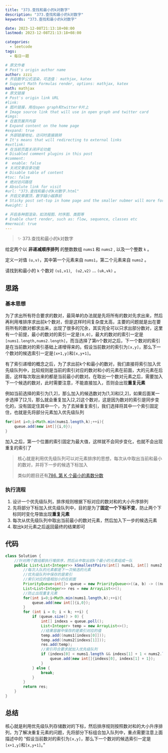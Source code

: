 ```yaml
---
title: "373.查找和最小的k对数字"
description: "373.查找和最小的k对数字"
keywords: "373.查找和最小的k对数字"

date: 2023-12-08T21:13:18+08:00
lastmod: 2023-12-08T21:13:18+08:00

categories:
  - leetcode
tags:
  - 每日一题

# 原文作者
# Post's origin author name
author: zzzi
# 开启数学公式渲染，可选值： mathjax, katex
# Support Math Formulas render, options: mathjax, katex
math: mathjax
# 原文链接
# Post's origin link URL
#link:
# 图片链接，用在open graph和twitter卡片上
# Image source link that will use in open graph and twitter card
#imgs:
# 在首页展开内容
# Expand content on the home page
#expand: true
# 外部链接地址，访问时直接跳转
# It's means that will redirecting to external links
#extlink:
# 在当前页面关闭评论功能
# Disabled comment plugins in this post
#comment:
#  enable: false
# 关闭文章目录功能
# Disable table of content
#toc: false
# 绝对访问路径
# Absolute link for visit
#url: "373.查找和最小的k对数字.html"
# 开启文章置顶，数字越小越靠前
# Sticky post set-top in home page and the smaller nubmer will more forward.
#weight: 1

# 开启各种图渲染，如流程图、时序图、类图等
# Enable chart render, such as: flow, sequence, classes etc
#mermaid: true
---
```


> ✨ 373.查找和最小的k对数字

给定两个以 **非递减顺序排列** 的整数数组 `nums1` 和 `nums2` , 以及一个整数 `k` 。

定义一对值 `(u,v)`，其中第一个元素来自 `nums1`，第二个元素来自 `nums2` 。

请找到和最小的 `k` 个数对 `(u1,v1)`, ` (u2,v2)` ...  `(uk,vk)` 。

<!--more-->

## 思路

### 基本思想

为了求出所有符合要求的数对，最简单的办法就是先将所有的数对先求出来，然后再利用堆排序求出前k个数对，但是这样时间复杂度太高，主要的问题就是出在要将所有的数对都求出来，出现了很多的冗余，其实完全可以只求出部分数对，这里有一个前提，最小的数对的索引一定是`[0,0]`，最大的数对的索引一定是`[nums1.length,nums2.length]`，而当选择了第n个数对之后，下一个数对的索引是在当前数对的索引基础上递增得来的。假设当前数对的索引为`[x,y]`，那么下一个数对的候选索引一定是`[x+1,y]`和`[x,y+1]`。

有了索引递增的概念之后，为了求出前k个和最小的数对，我们直接将索引加入优先级队列中，比较规则是当前的索引对应的数对和小的元素在前面，大的元素在后面，这样每次取出来的都是当前最小的数对。在取出一个数对元素之后，需要加入下一个候选的数对，此时需要注意，不能直接加入，否则会出现**重复元素**

例如当前选择的索引为[1,2]，那么加入的候选数对为[1,3]和[2,2]，如果后面某一步选择了[2,1]，那么就会重复加入[2,2]这个数对，这是因为数对的索引是同步变化的，没有固定住其中一个，为了去掉重复索引，我们选择将其中一个索引固定住，也就是先将部分元素加入优先级队列

```java
for(int i=0;i<Math.min(nums1.length,k);++i){
    queue.add(new int[]{i,0});
}
```

加入之后，第一个位置的索引固定为最大值，这样就不会同步变化，也就不会出现重复的索引了

> 核心就是利用优先级队列可以对元素排序的思想，每次从中取出当前和最小的数对，并将下一步的候选下标加入
>
> 类似的题目还有[786. 第 K 个最小的素数分数](https://leetcode.cn/problems/k-th-smallest-prime-fraction/)

### 执行流程

1. 设计一个优先级队列，排序规则根据下标对应的数对和的大小升序排列
2. 先将部分下标加入优先级队列中，目的是为了**固定一个下标不变**，防止两个下标同时变化导致出现**重复元素**
3. 每次从优先级队列中取出当前最小的数对元素，然后加入下一步的候选元素
4. 取出k对元素之后返回最终的结果即可

## 代码

```java
class Solution {
    //针对两个数组都执行堆排序，然后从中取出前k个最小的元素组成一队
    public List<List<Integer>> kSmallestPairs(int[] nums1, int[] nums2, int k) {
        //每次入队的元素都是下一次候选的元素
        //优先级队列中保存的是索引
        //索引对应的值相加小的在前面
        PriorityQueue<int[]> queue = new PriorityQueue<>((a, b) -> ((nums1[a[0]] + nums2[a[1]]) - (nums1[b[0]] + nums2[b[1]])));
        List<List<Integer>> res = new ArrayList<>();
        //防止出现重复元素
        for(int i=0;i<Math.min(nums1.length,k);++i){
            queue.add(new int[]{i,0});
        }
        for (int i = 0; i < k; ++i) {
            if (queue.size() > 0) {
                int[] indexs = queue.poll();
                List<Integer> temp = new ArrayList<>();
                //结果容器中保存的是索引对应的值
                temp.add((nums1[indexs[0]]));
                temp.add((nums2[indexs[1]]));
                res.add(temp);
                //索引符合要求就加入优先级队列
                if (indexs[0] < nums1.length && indexs[1] + 1 < nums2.length) {
                    queue.add(new int[]{indexs[0], indexs[1] + 1});
                }
            } else {
                break;
            }
        }
        return res;
    }
}
```

## 总结

核心就是利用优先级队列存储数对的下标，然后排序规则按照数对和的大小升序排列，为了解决重复元素的问题，先将部分下标组合加入队列中，重点需要注意上面描述中的 “假设当前数对的索引为`[x,y]`，那么下一个数对的候选索引一定是`[x+1,y]`和`[x,y+1]`。”

